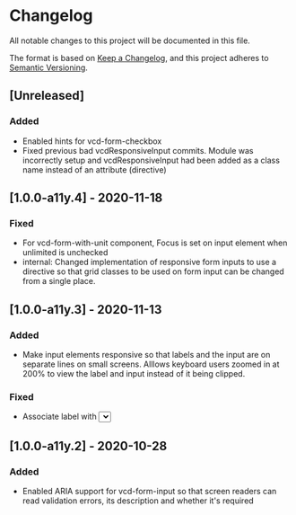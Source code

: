 # Changelog

All notable changes to this project will be documented in this file.

The format is based on [Keep a Changelog](https://keepachangelog.com/en/1.0.0/),
and this project adheres to [Semantic Versioning](https://semver.org/spec/v2.0.0.html).

## [Unreleased]
### Added
- Enabled hints for vcd-form-checkbox
- Fixed previous bad vcdResponsiveInput commits. Module was incorrectly setup and vcdResponsiveInput had
  been added as  a class name instead of an attribute (directive)

## [1.0.0-a11y.4] - 2020-11-18
### Fixed
- For vcd-form-with-unit component, Focus is set on input element when unlimited is unchecked
- internal: Changed implementation of responsive form inputs to use a directive so that grid classes to be used
   on form input can be changed from a single place.

## [1.0.0-a11y.3] - 2020-11-13
### Added
- Make input elements responsive so that labels and the input are on separate lines on small screens. Alllows keyboard
   users zoomed in at 200% to view the label and input instead of it being clipped.

### Fixed
- Associate label with <select> input in vcd-form-select

## [1.0.0-a11y.2] - 2020-10-28

### Added

- Enabled ARIA support for vcd-form-input so that screen readers can read validation errors, its description and whether
  it's required


